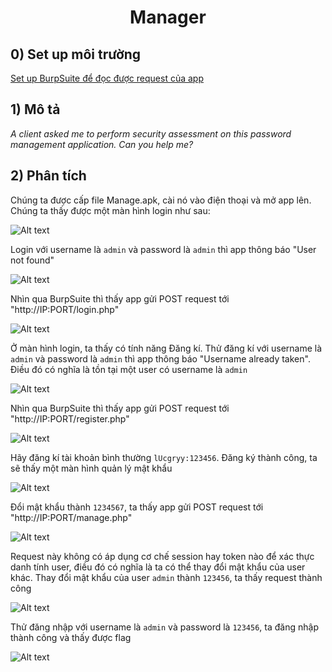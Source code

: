 <div align='center'>

# **Manager**

</div>

## **0) Set up môi trường**

[Set up BurpSuite để đọc được request của app](https://github.com/lUcgryy/Android-Pentest-Note/blob/main/TestCurl.md)

## **1) Mô tả**

*A client asked me to perform security assessment on this password management application. Can you help me?*

## **2) Phân tích**

Chúng ta được cấp file Manage.apk, cài nó vào điện thoại và mở app lên. Chúng ta thấy được một màn hình login như sau:

![Alt text](./img/image.png)

Login với username là `admin` và password là `admin` thì app thông báo "User not found"

![Alt text](./img/image-1.png)

Nhìn qua BurpSuite thì thấy app gửi POST request tới "http://IP:PORT/login.php"

![Alt text](./img/image-2.png)

Ở màn hình login, ta thấy có tính năng Đăng kí. Thử đăng kí với username là `admin` và password là `admin` thì app thông báo "Username already taken". Điều đó có nghĩa là tồn tại một user có username là `admin`

![Alt text](./img/image-3.png)

Nhìn qua BurpSuite thì thấy app gửi POST request tới "http://IP:PORT/register.php"

![Alt text](./img/image-4.png)

Hãy đăng kí tài khoản bình thường `lUcgryy:123456`. Đăng ký thành công, ta sẽ thấy một màn hình quản lý mật khẩu

![Alt text](./img/image-5.png)

Đổi mật khẩu thành `1234567`, ta thấy app gửi POST request tới "http://IP:PORT/manage.php"

![Alt text](./img/image-6.png)

Request này không có áp dụng cơ chế session hay token nào để xác thực danh tính user, điều đó có nghĩa là ta có thể thay đổi mật khẩu của user khác. Thay đổi mật khẩu của user `admin` thành `123456`, ta thấy request thành công

![Alt text](./img/image-7.png)

Thử đăng nhập với username là `admin` và password là `123456`, ta đăng nhập thành công và thấy được flag

![Alt text](./img/image-8.png)